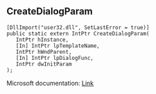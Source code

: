 ## CreateDialogParam

```
[DllImport("user32.dll", SetLastError = true)]
public static extern IntPtr CreateDialogParam(
   IntPtr hInstance,
   [In] IntPtr lpTemplateName,
   IntPtr hWndParent,
   [In] IntPtr lpDialogFunc,
   IntPtr dwInitParam
);
```

Microsoft documentation: [Link](https://docs.microsoft.com/en-us/windows/win32/api/winuser/nf-winuser-createdialogparama)
